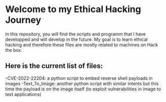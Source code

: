 Welcome to my Ethical Hacking Journey
=====================================

in this repository, you will find the scripts and programm that I have developped and will develop in the future. My goal is to learn ethical hacking and therefore these files are mostly related to machines on Hack the box.

Here is the current list of files:
----------------------------------

-CVE-2022-22204:
    a python script to embed reverse shell payloads in images
-Text_To_Image:
    another python script with similar intents but this time the payload is on the image itself (to exploit vulnerabilities in image to text applications)
